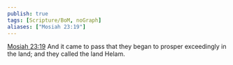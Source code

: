 ```yaml
---
publish: true
tags: [Scripture/BoM, noGraph]
aliases: ["Mosiah 23:19"]
---
```

[Mosiah 23:19](https://churchofjesuschrist.org/study/scriptures/bofm/mosiah/23?lang=eng&id=p19#p19) And it came to pass that they began to prosper exceedingly in the land; and they called the land Helam.
